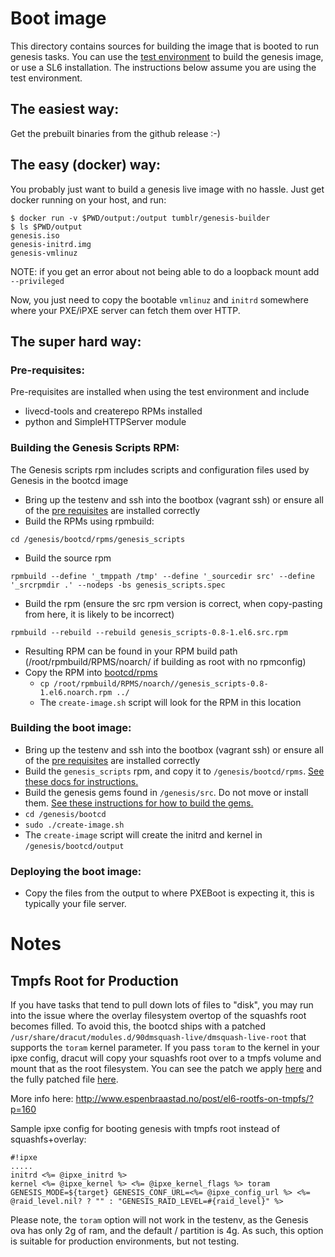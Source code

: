 # Boot image
This directory contains sources for building the image that is booted to run genesis
tasks. You can use the [test environment](https://github.com/tumblr/genesis/blob/master/testenv/README.md) to build the genesis image, or use a SL6
installation. The instructions below assume you are using the test environment.

## The easiest way:

Get the prebuilt binaries from the github release :-)

## The easy (docker) way:

You probably just want to build a genesis live image with no hassle. Just get docker running on your host, and run:

```
$ docker run -v $PWD/output:/output tumblr/genesis-builder
$ ls $PWD/output
genesis.iso
genesis-initrd.img
genesis-vmlinuz
```

NOTE: if you get an error about not being able to do a loopback mount add ```--privileged```

Now, you just need to copy the bootable `vmlinuz` and `initrd` somewhere where your PXE/iPXE server can fetch them over HTTP.

## The super hard way:

### Pre-requisites:

Pre-requisites are installed when using the test environment and include

- livecd-tools and createrepo RPMs installed
- python and SimpleHTTPServer module

### Building the Genesis Scripts RPM:

The Genesis scripts rpm includes scripts and configuration files used by Genesis in the bootcd image

 - Bring up the testenv and ssh into the bootbox (vagrant ssh) or ensure all of the [pre requisites](#pre-requisites) are installed correctly
 - Build the RPMs using rpmbuild:

```cd /genesis/bootcd/rpms/genesis_scripts```

 - Build the source rpm

```rpmbuild --define '_tmppath /tmp' --define '_sourcedir src' --define '_srcrpmdir .' --nodeps -bs genesis_scripts.spec```

 - Build the rpm (ensure the src rpm version is correct, when copy-pasting from here, it is likely to be incorrect)

```rpmbuild --rebuild --rebuild genesis_scripts-0.8-1.el6.src.rpm```

 - Resulting RPM can be found in your RPM build path (/root/rpmbuild/RPMS/noarch/ if building as root with no rpmconfig)
 - Copy the RPM into [bootcd/rpms](https://github.com/tumblr/genesis/tree/master/bootcd/rpms)
   - ```cp /root/rpmbuild/RPMS/noarch//genesis_scripts-0.8-1.el6.noarch.rpm ../```
   - The ```create-image.sh``` script will look for the RPM in this location

### Building the boot image:
 - Bring up the testenv and ssh into the bootbox (vagrant ssh) or ensure all of the [pre requisites](#pre-requisites) are installed correctly
 - Build the ``genesis_scripts`` rpm, and copy it to ``/genesis/bootcd/rpms``. [See these docs for instructions.](#building-the-genesis-scripts-rpm)
 - Build the genesis gems found in `/genesis/src`. Do not move or install them. [See these instructions for how to build the gems.](https://github.com/tumblr/genesis/blob/master/src/README.md)
 - ```cd /genesis/bootcd```
 - ```sudo ./create-image.sh```
 - The ```create-image``` script will create the initrd and kernel in ```/genesis/bootcd/output```

### Deploying the boot image:
 - Copy the files from the output to where PXEBoot is expecting it, this is typically your file server.

# Notes

## Tmpfs Root for Production

If you have tasks that tend to pull down lots of files to "disk", you may run into the issue where the overlay filesystem overtop of the squashfs root becomes filled. To avoid this, the bootcd ships with a patched ```/usr/share/dracut/modules.d/90dmsquash-live/dmsquash-live-root``` that supports the ```toram``` kernel parameter. If you pass ```toram``` to the kernel in your ipxe config, dracut will copy your squashfs root over to a tmpfs volume and mount that as the root filesystem. You can see the patch we apply [here](dracut.toram.patch) and the fully patched file [here](dmsquash-live-root.toram.sh).

More info here: http://www.espenbraastad.no/post/el6-rootfs-on-tmpfs/?p=160

Sample ipxe config for booting genesis with tmpfs root instead of squashfs+overlay:

```
#!ipxe
.....
initrd <%= @ipxe_initrd %>
kernel <%= @ipxe_kernel %> <%= @ipxe_kernel_flags %> toram GENESIS_MODE=${target} GENESIS_CONF_URL=<%= @ipxe_config_url %> <%= @raid_level.nil? ? "" : "GENESIS_RAID_LEVEL=#{raid_level}" %>
```

Please note, the ```toram``` option will not work in the testenv, as the Genesis ova has only 2g of ram, and the default / partition is 4g. As such, this option is suitable for production environments, but not testing.
